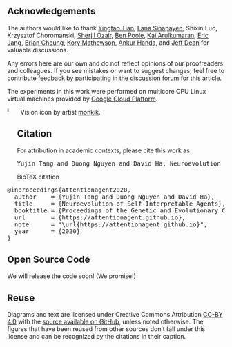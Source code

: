 ## Acknowledgements

The authors would like to thank [Yingtao Tian](https://twitter.com/alanyttian), [Lana Sinapayen](https://twitter.com/sina_lana), Shixin Luo, Krzysztof Choromanski, [Sherjil Ozair](https://twitter.com/sherjilozair), [Ben Poole](https://twitter.com/poolio), [Kai Arulkumaran](https://twitter.com/kaixhin), [Eric Jang](https://twitter.com/ericjang11), [Brian Cheung](https://twitter.com/thisismyhat), [Kory Mathewson](https://twitter.com/korymath), [Ankur Handa](https://twitter.com/ankurhandos), and [Jeff Dean](https://twitter.com/JeffDean) for valuable discussions.

Any errors here are our own and do not reflect opinions of our proofreaders and colleagues. If you see mistakes or want to suggest changes, feel free to contribute feedback by participating in the [discussion forum](https://github.com/attentionagent/attentionagent.github.io/issues) for this article.

The experiments in this work were performed on multicore CPU Linux virtual machines provided by [Google Cloud Platform](https://cloud.google.com/).

<div style="text-align: left;">
<img src="https://storage.googleapis.com/quickdraw-models/sketchRNN/attention/assets/icons/vision.svg" alt="Vision Icon by artist monkik on Noun Project." style="display: block; margin: auto; width: 4.5%;" align="left"/>&nbsp;&nbsp;Vision icon by artist <a href="https://thenounproject.com/kukkik_jung/">monkik</a>.
</div>

<h2 id="citation">Citation</h2>

For attribution in academic contexts, please cite this work as

<pre class="citation short">Yujin Tang and Duong Nguyen and David Ha, Neuroevolution of Self-Interpretable Agents, 2020.</pre>

BibTeX citation

<!--<pre class="citation long">@article{attentionagent2020,
  author = {Yujin Tang and Duong Nguyen and David Ha},
  title  = {Neuroevolution of Self-Interpretable Agents},
  eprint = {arXiv:2003.08165},
  url    = {https://attentionagent.github.io},
  note   = "\url{https://attentionagent.github.io}",
  year   = {2020}
}</pre>-->

<pre class="citation long">@inproceedings{attentionagent2020,
  author    = {Yujin Tang and Duong Nguyen and David Ha},
  title     = {Neuroevolution of Self-Interpretable Agents},
  booktitle = {Proceedings of the Genetic and Evolutionary Computation Conference},
  url       = {https://attentionagent.github.io},
  note      = "\url{https://attentionagent.github.io}",
  year      = {2020}
}</pre>

## Open Source Code

We will release the code soon! (We promise!)

## Reuse

Diagrams and text are licensed under Creative Commons Attribution [CC-BY 4.0](https://creativecommons.org/licenses/by/4.0/) with the [source available on GitHub](https://github.com/attentionagent/attentionagent.github.io), unless noted otherwise. The figures that have been reused from other sources don’t fall under this license and can be recognized by the citations in their caption.
